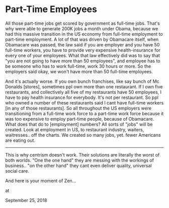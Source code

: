 # Part-Time Employees
All those part-time jobs get scored by government as full-time jobs. That's why were able to generate 200K jobs a month under Obama, because we had this massive transition in the US economy from full-time employment to part-time employment. A lot of that was driven by Obamacare itself, when Obamacare was passed, the law said if you are employer and you have 50 full-time workers, you have to provide very expensive health-insurance for every one of your employees. What that law effectively did was to say that "you are not going to have more than 50 employees", and employee has to be someone who has to work full-time, work 30 hours or more. So the employers said okay, we won't have more than 50 full-time employees.

And it's actually worse. If you own bunch franchises, like say bunch of Mc Donalds [stores], sometimes ppl own more than one restaurant. If I own five restaurants, and collectively all five of my restaurants have 50 employees, I have to pay health insurance for everybody. It's not per restaurant. So ppl who owned a number of these restaurants said I cant have full-time workers [in any of those restaurants]. So all throughout the US employers were transitioning from a full-time work force to a part-time work force because it was too expensive to employ part-time people, because of Obamacare. What does that do to [employment] numbers? All sorts of "jobs" will be created. Look at employment in US, to restaurant industry, waiters, waitresses.. off the charts. We created so many jobs, yet. fewer Americans are eating out.

---

This is why centrism doesn't work. Their solutions are literally the worst of both worlds. "One the one hand" they are messing with the workings of business.. "on the other hand" they cant even deliver quality, universal social care.

And here is your moment of Zen...







at

September 25, 2018















